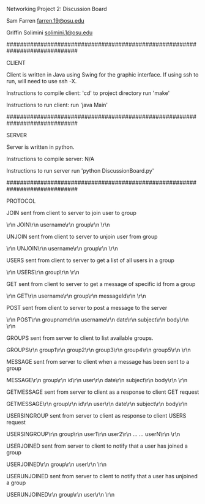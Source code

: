 Networking Project 2: Discussion Board

Sam Farren
farren.19@osu.edu

Griffin Solimini
solimini.1@osu.edu

#############################################################################

CLIENT

Client is written in Java using Swing for the graphic interface. If using ssh
to run, will need to use ssh -X.

Instructions to compile client:
'cd' to project directory
run 'make'

Instructions to run client:
run 'java Main'

#############################################################################

SERVER

Server is written in python.

Instructions to compile server:
N/A

Instructions to run server
run 'python DiscussionBoard.py'

#############################################################################

PROTOCOL

JOIN sent from client to server to join user to group

\r\n
JOIN\r\n
username\r\n
group\r\n
\r\n

UNJOIN sent from client to server to unjoin user from group

\r\n
UNJOIN\r\n
username\r\n
group\r\n
\r\n

USERS sent from client to server to get a list of all users in a group

\r\n
USERS\r\n
group\r\n
\r\n

GET sent from client to server to get a message of specific id from a group

\r\n
GET\r\n
username\r\n
group\r\n
messageId\r\n
\r\n

POST sent from client to server to post a message to the server

\r\n
POST\r\n
groupname\r\n
username\r\n
date\r\n
subject\r\n
body\r\n
\r\n

GROUPS sent from server to client to list available groups.

GROUPS\r\n
group1\r\n
group2\r\n
group3\r\n
group4\r\n
group5\r\n
\r\n

MESSAGE sent from server to client when a message has been sent to a group

MESSAGE\r\n
group\r\n
id\r\n
user\r\n
date\r\n
subject\r\n
body\r\n
\r\n

GETMESSAGE sent from server to client as a response to client GET request

GETMESSAGE\r\n
group\r\n
id\r\n
user\r\n
date\r\n
subject\r\n
body\r\n

USERSINGROUP sent from server to client as response to client USERS request

USERSINGROUP\r\n
group\r\n
user1\r\n
user2\r\n
...
...
userN\r\n
\r\n

USERJOINED sent from server to client to notify that a user has joined a group

USERJOINED\r\n
group\r\n
user\r\n
\r\n

USERUNJOINED sent from server to client to notify that a user has unjoined a group

USERUNJOINED\r\n
group\r\n
user\r\n
\r\n
